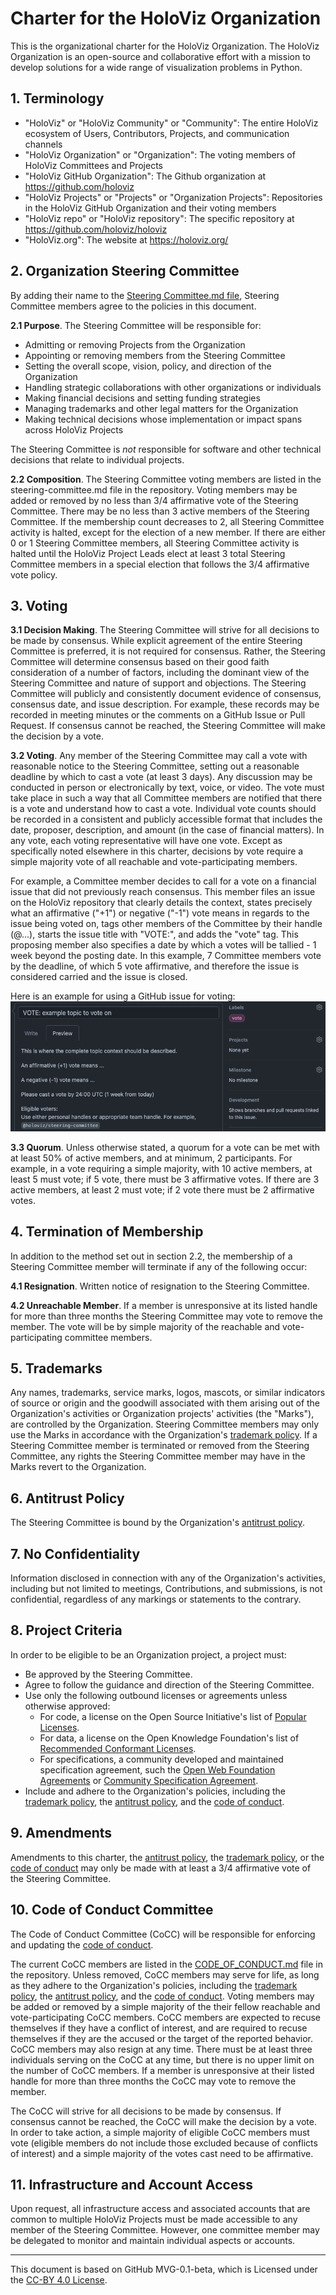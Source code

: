 # Charter for the HoloViz Organization

This is the organizational charter for the HoloViz Organization. The HoloViz Organization is an open-source and collaborative effort with a mission to develop solutions for a wide range of visualization problems in Python.

## 1. Terminology

- "HoloViz" or "HoloViz Community" or "Community": The entire HoloViz ecosystem of Users, Contributors, Projects, and communication channels
- "HoloViz Organization" or "Organization": The voting members of HoloViz Committees and Projects
- "HoloViz GitHub Organization": The Github organization at <https://github.com/holoviz>
- "HoloViz Projects" or "Projects" or "Organization Projects": Repositories in the HoloViz GitHub Organization and their voting members
- "HoloViz repo" or "HoloViz repository": The specific repository at <https://github.com/holoviz/holoviz>
- "HoloViz.org": The website at <https://holoviz.org/>

## 2. Organization Steering Committee

By adding their name to the [Steering Committee.md file](./STEERING-COMMITTEE.md), Steering Committee members agree to the policies in this document.

**2.1 Purpose**. The Steering Committee will be responsible for:

- Admitting or removing Projects from the Organization
- Appointing or removing members from the Steering Committee
- Setting the overall scope, vision, policy, and direction of the Organization
- Handling strategic collaborations with other organizations or individuals
- Making financial decisions and setting funding strategies
- Managing trademarks and other legal matters for the Organization
- Making technical decisions whose implementation or impact spans across HoloViz Projects

The Steering Committee is *not* responsible for software and other technical decisions that relate to individual projects.

**2.2 Composition**. The Steering Committee voting members are listed in the steering-committee.md file in the repository. Voting members may be added or removed by no less than 3/4 affirmative vote of the Steering Committee. There may be no less than 3 active members of the Steering Committee. If the membership count decreases to 2, all Steering Committee activity is halted, except for the election of a new member. If there are either 0 or 1 Steering Committee members, all Steering Committee activity is halted until the HoloViz Project Leads elect at least 3 total Steering Committee members in a special election that follows the 3/4 affirmative vote policy.

## 3. Voting

**3.1 Decision Making**. The Steering Committee will strive for all decisions to be made by consensus. While explicit agreement of the entire Steering Committee is preferred, it is not required for consensus. Rather, the Steering Committee will determine consensus based on their good faith consideration of a number of factors, including the dominant view of the Steering Committee and nature of support and objections. The Steering Committee will publicly and consistently document evidence of consensus, consensus date, and issue description. For example, these records may be recorded in meeting minutes or the comments on a GitHub Issue or Pull Request. If consensus cannot be reached, the Steering Committee will make the decision by a vote.

**3.2 Voting**. Any member of the Steering Committee may call a vote with reasonable notice to the Steering Committee, setting out a reasonable deadline by which to cast a vote (at least 3 days). Any discussion may be conducted in person or electronically by text, voice, or video. The vote must take place in such a way that all Committee members are notified that there is a vote and understand how to cast a vote. Individual vote counts should be recorded in a consistent and publicly accessible format that includes the date, proposer, description, and amount (in the case of financial matters). In any vote, each voting representative will have one vote. Except as specifically noted elsewhere in this charter, decisions by vote require a simple majority vote of all reachable and vote-participating members.

For example, a Committee member decides to call for a vote on a financial issue that did not previously reach consensus. This member files an issue on the HoloViz repository that clearly details the context, states precisely what an affirmative ("+1") or negative ("-1") vote means in regards to the issue being voted on, tags other members of the Committee by their handle (@...), starts the issue title with "VOTE:", and adds the "vote" tag. This proposing member also specifies a date by which a votes will be tallied - 1 week beyond the posting date. In this example, 7 Committee members vote by the deadline, of which 5 vote affirmative, and therefore the issue is considered carried and the issue is closed.

Here is an example for using a GitHub issue for voting:
![example-vote](../../_static/example-org-vote.png)

**3.3 Quorum**. Unless otherwise stated, a quorum for a vote can be met with at least 50% of active members, and at minimum, 2 participants. For example, in a vote requiring a simple majority, with 10 active members, at least 5 must vote; if 5 vote, there must be 3 affirmative votes. If there are 3 active members, at least 2 must vote; if 2 vote there must be 2 affirmative votes.

## 4. Termination of Membership

In addition to the method set out in section 2.2, the membership of a Steering Committee member will terminate if any of the following occur:

**4.1 Resignation**. Written notice of resignation to the Steering Committee.

**4.2 Unreachable Member**. If a member is unresponsive at its listed handle for more than three months the Steering Committee may vote to remove the member. The vote will be by simple majority of the reachable and vote-participating committee members.

## 5. Trademarks

Any names, trademarks, service marks, logos, mascots, or similar indicators of source or origin and the goodwill associated with them arising out of the Organization's activities or Organization projects' activities (the "Marks"), are controlled by the Organization. Steering Committee members may only use the Marks in accordance with the Organization's [trademark policy](./TRADEMARKS.md). If a Steering Committee member is terminated or removed from the Steering Committee, any rights the Steering Committee member may have in the Marks revert to the Organization.

## 6. Antitrust Policy

The Steering Committee is bound by the Organization's [antitrust policy](./ANTITRUST.md).

## 7. No Confidentiality

Information disclosed in connection with any of the Organization's activities, including but not limited to meetings, Contributions, and submissions, is not confidential, regardless of any markings or statements to the contrary.

## 8. Project Criteria

In order to be eligible to be an Organization project, a project must:

- Be approved by the Steering Committee.
- Agree to follow the guidance and direction of the Steering Committee.
- Use only the following outbound licenses or agreements unless otherwise approved:
  - For code, a license on the Open Source Initiative's list of [Popular Licenses](https://opensource.org/licenses).
  - For data, a license on the Open Knowledge Foundation's list of [Recommended Conformant Licenses](http://opendefinition.org/licenses/).
  - For specifications, a community developed and maintained specification agreement, such the [Open Web Foundation Agreements](https://www.openwebfoundation.org/the-agreements) or [Community Specification Agreement](https://github.com/CommunitySpecification/1.0).
- Include and adhere to the Organization's policies, including the [trademark policy](./TRADEMARKS.md), the [antitrust policy](./ANTITRUST.md), and the [code of conduct](./CODE-OF-CONDUCT.md).

## 9. Amendments

Amendments to this charter, the [antitrust policy](./ANTITRUST.md), the [trademark policy](./TRADEMARKS.md), or the [code of conduct](./CODE-OF-CONDUCT.md) may only be made with at least a 3/4 affirmative vote of the Steering Committee.

## 10. Code of Conduct Committee

The Code of Conduct Committee (CoCC) will be responsible for enforcing and updating the [code of conduct](./CODE-OF-CONDUCT.md).

The current CoCC members are listed in the [CODE_OF_CONDUCT.md](./CODE-OF-CONDUCT.md) file in the repository. Unless removed, CoCC members may serve for life, as long as they adhere to the Organization's policies, including the [trademark policy](./TRADEMARKS.md), the [antitrust policy](./ANTITRUST.md), and the [code of conduct](./CODE-OF-CONDUCT.md). Voting members may be added or removed by a simple majority of the their fellow reachable and vote-participating CoCC members. CoCC members are expected to recuse themselves if they have a conflict of interest, and are required to recuse themselves if they are the accused or the target of the reported behavior. CoCC members may also resign at any time. There must be at least three individuals serving on the CoCC at any time, but there is no upper limit on the number of CoCC members. If a member is unresponsive at their listed handle for more than three months the CoCC may vote to remove the member.

The CoCC will strive for all decisions to be made by consensus. If consensus cannot be reached, the CoCC will make the decision by a vote. In order to take action, a simple majority of eligible CoCC members must vote (eligible members do not include those excluded because of conflicts of interest) and a simple majority of the votes cast need to be affirmative.

## 11. Infrastructure and Account Access

Upon request, all infrastructure access and associated accounts that are common to multiple HoloViz Projects must be made accessible to any member of the Steering Committee. However, one committee member may be delegated to monitor and maintain individual aspects or accounts.

---
This document is based on GitHub MVG-0.1-beta, which is Licensed under the [CC-BY 4.0 License](https://creativecommons.org/licenses/by-sa/4.0/).